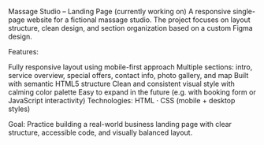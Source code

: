 Massage Studio – Landing Page (currently working on)
A responsive single-page website for a fictional massage studio. The project focuses on layout structure, clean design, and section organization based on a custom Figma design.

Features:

Fully responsive layout using mobile-first approach
Multiple sections: intro, service overview, special offers, contact info, photo gallery, and map
Built with semantic HTML5 structure
Clean and consistent visual style with calming color palette
Easy to expand in the future (e.g. with booking form or JavaScript interactivity)
Technologies: HTML · CSS (mobile + desktop styles)

Goal: Practice building a real-world business landing page with clear structure, accessible code, and visually balanced layout.

